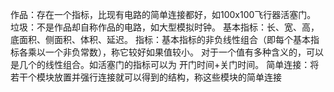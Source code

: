 作品：存在一个指标，比现有电路的简单连接都好，如100x100飞行器活塞门。
垃圾：不是作品却自称作品的电路，如大型模拟时钟。
基本指标：长、宽、高，底面积、侧面积、体积、延迟。
指标：基本指标的非负线性组合（即每个基本指标各乘以一个非负常数），称它较好如果值较小。
   对于一个值有多种含义的，可以是几个的线性组合。如活塞门的指标可以为 开门时间+关门时间。
简单连接：将若干个模块放置并强行连接就可以得到的结构，称这些模块的简单连接
